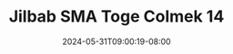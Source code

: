 --- 
title: "Jilbab SMA Toge Colmek 14"
description: "  bokeh Jilbab SMA Toge Colmek 14 gratis video full  "
date: 2024-05-31T09:00:19-08:00
file_code: "lo0ktauc9f4h"
draft: false
cover: "5m1phjlpq5cfxpff.jpg"
tags: ["Jilbab", "SMA", "Toge", "Colmek", "bokep-indo", "bokep-viral", "bokep-ig"]
length: 150
fld_id: "1483869"
foldername: "Arraa"
categories: ["Arraa"]
views: 0
---